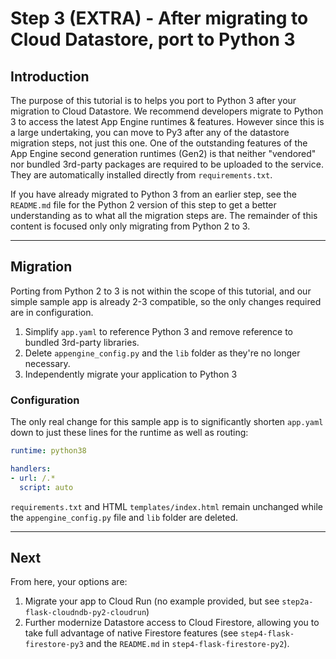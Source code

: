 # Step 3 (EXTRA) - After migrating to Cloud Datastore, port to Python 3

## Introduction

The purpose of this tutorial is to helps you port to Python 3 after your migration to Cloud Datastore. We recommend developers migrate to Python 3 to access the latest App Engine runtimes & features. However since this is a large undertaking, you can move to Py3 after any of the datastore migration steps, not just this one. One of the outstanding features of the App Engine second generation runtimes (Gen2) is that neither "vendored" nor bundled 3rd-party packages are required to be uploaded to the service. They are automatically installed directly from `requirements.txt`.

If you have already migrated to Python 3 from an earlier step, see the `README.md` file for the Python 2 version of this step to get a better understanding as to what all the migration steps are. The remainder of this content is focused only only migrating from Python 2 to 3.

---

## Migration

Porting from Python 2 to 3 is not within the scope of this tutorial, and our simple sample app is already 2-3 compatible, so the only changes required are in configuration.

1. Simplify `app.yaml` to reference Python 3 and remove reference to bundled 3rd-party libraries.
1. Delete `appengine_config.py` and the `lib` folder as they're no longer necessary.
1. Independently migrate your application to Python 3

### Configuration

The only real change for this sample app is to significantly shorten `app.yaml` down to just these lines for the runtime as well as routing:

```yml
runtime: python38

handlers:
- url: /.*
  script: auto
```

`requirements.txt` and HTML `templates/index.html` remain unchanged while the `appengine_config.py` file and `lib` folder are deleted.

---

## Next

From here, your options are:

1. Migrate your app to Cloud Run (no example provided, but see `step2a-flask-cloudndb-py2-cloudrun`)
1. Further modernize Datastore access to Cloud Firestore, allowing you to take full advantage of native Firestore features (see `step4-flask-firestore-py3` and the `README.md` in `step4-flask-firestore-py2`).
